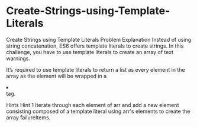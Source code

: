 # Create-Strings-using-Template-Literals
Create Strings using Template Literals
Problem Explanation
Instead of using string concatenation, ES6 offers template literals to create strings. In this challenge, you have to use template literals to create an array of text warnings.

It’s required to use template literals to return a list as every element in the array as the element will be wrapped in a <li></li> tag.

Hints
Hint 1
Iterate through each element of arr and add a new element consisting composed of a template literal using arr's elements to create the array failureItems.
